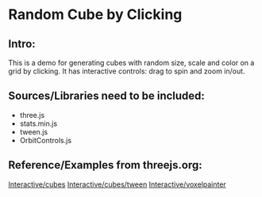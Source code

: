 Random Cube by Clicking
=====
Intro:
-----
This is a demo for generating cubes with random size, scale and color on a grid by clicking. It has interactive controls: drag to spin and zoom in/out. 

Sources/Libraries need to be included:
-----
- three.js
- stats.min.js
- tween.js
- OrbitControls.js

Reference/Examples from threejs.org:
-----
[Interactive/cubes](https://threejs.org/examples/#canvas_interactive_cubes)
[Interactive/cubes/tween](https://threejs.org/examples/#canvas_interactive_cubes_tween)
[Interactive/voxelpainter](https://threejs.org/examples/#canvas_interactive_voxelpainter) 





